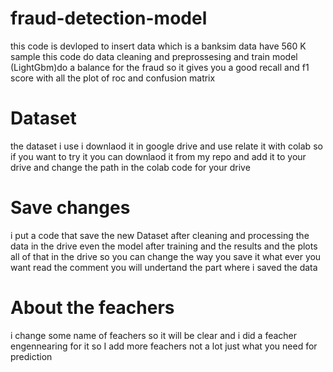 # fraud-detection-model
this code is devloped to  insert data which is a banksim data have 560 K sample  this code do  data cleaning and preprossesing and  train model (LightGbm)do a balance for the fraud so it gives you a good recall and f1 score with all the plot of roc and confusion matrix
# Dataset
the dataset i use i downlaod it in google drive  and use relate it with colab so if you want to try it you can downlaod it from my repo and add it to your drive and change the path in the colab code for your drive 
# Save changes
i put a code that save the new Dataset after cleaning and processing the data in the drive even the model after training and the results and the plots all of that in the drive so you can change the way you save it what ever you want read the comment you will undertand the part where  i saved the data
# About the feachers
i change some name of feachers so it will be clear and i did a feacher engennearing for it so I add more feachers not a lot just what you need for prediction
